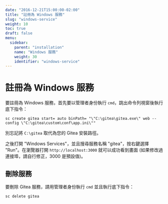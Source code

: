 ```yaml
---
date: "2016-12-21T15:00:00-02:00"
title: "註冊為 Windows 服務"
slug: "windows-service"
weight: 10
toc: true
draft: false
menu:
  sidebar:
    parent: "installation"
    name: "Windows 服務"
    weight: 30
    identifier: "windows-service"
---
```


# 註冊為 Windows 服務

要註冊為 Windows 服務，首先要以管理者身份執行 `cmd`，跳出命令列視窗後執行底下指令：

```
sc create gitea start= auto binPath= "\"C:\gitea\gitea.exe\" web --config \"C:\gitea\custom\conf\app.ini\""
```

別忘記將 `C:\gitea` 取代為您的 Gitea 安裝路徑。

之後打開 "Windows Services"，並且搜尋服務名稱 "gitea"，按右鍵選擇 "Run"。在瀏覽器打開 `http://localhost:3000` 就可以成功看到畫面 (如果修改過連接埠，請自行修正，3000 是預設值)。

## 刪除服務

要刪除 Gitea 服務，請用管理者身份執行 `cmd` 並且執行底下指令：

```
sc delete gitea
```
